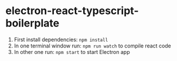 # electron-react-typescript-boilerplate

1. First install dependencies: `npm install` </br>
2. In one terminal window run: `npm run watch` to compile react code <br/>
3. In other one run: `npm start` to start Electron app
